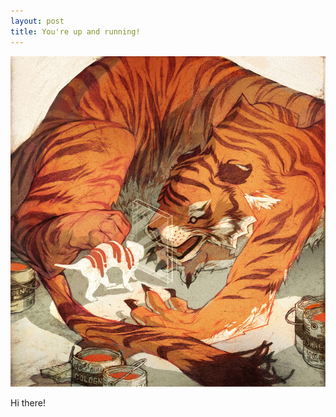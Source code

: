 ```yaml
---
layout: post
title: You're up and running!
---
```


![mirror](https://raw.githubusercontent.com/clstrfcuk/clstrfcuk.github.io/master/images/Paper_Tiger.jpg "Mirror")

Hi there!